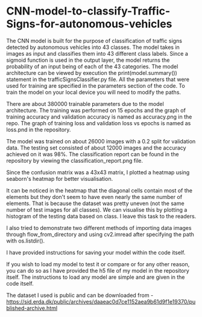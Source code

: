 # CNN-model-to-classify-Traffic-Signs-for-autonomous-vehicles
The CNN model is built for the purpose of classification of traffic signs detected by autonomous vehicles into 43 classes.
The model takes in images as input and classifies them into 43 different class labels. Since a sigmoid function is used in the output layer, the model returns the probability of an input being of each of the 43 categories.
The model architecture can be viewed by execution the print(model.summary()) statement in the trafficSignsClassifier.py file.
All the parameters that were used for training are specified in the parameters section of the code. To train the model on your local device you will need to modify the paths.

There are about 380000 trainable parameters due to the model architecture. The training was performed on 15 epochs and the graph of training accuracy and validation accuracy is named as accuracy.png in the repo.
The graph of training loss and validation loss vs epochs is named as loss.pnd in the repository.

The model was trained on about 26000 images with a 0.2 split for validation data. The testing set consisted of about 12000 images and the accuracy achieved on it was 98%.
The classification report can be found in the repository by viewing the classification_report.png file.

Since the confusion matrix was a 43x43 matrix, I plotted a heatmap using seaborn's heatmap for better visualisation.

It can be noticed in the heatmap that the diagonal cells contain most of the elements but they don't seem to have even nearly the same number of elements. That is because the dataset was pretty uneven (not the same number of test images for all classes). We can visualise this by plotting a histogram of the testing data based on class. I leave this task to the readers.

I also tried to demonstrate two different methods of importing data images through flow_from_directory and using cv2.imread after specifying the path with os.listdir().

I have provided instructions for saving your model within the code itself.

If you wish to load my model to test it or compare or for any other reason, you can do so as I have provided the h5  file of my model in the repository itself. The instructions to load any model are simple and are given in the code itself.

The dataset I used is public and can be downloaded from - https://sid.erda.dk/public/archives/daaeac0d7ce1152aea9b61d9f1e19370/published-archive.html
